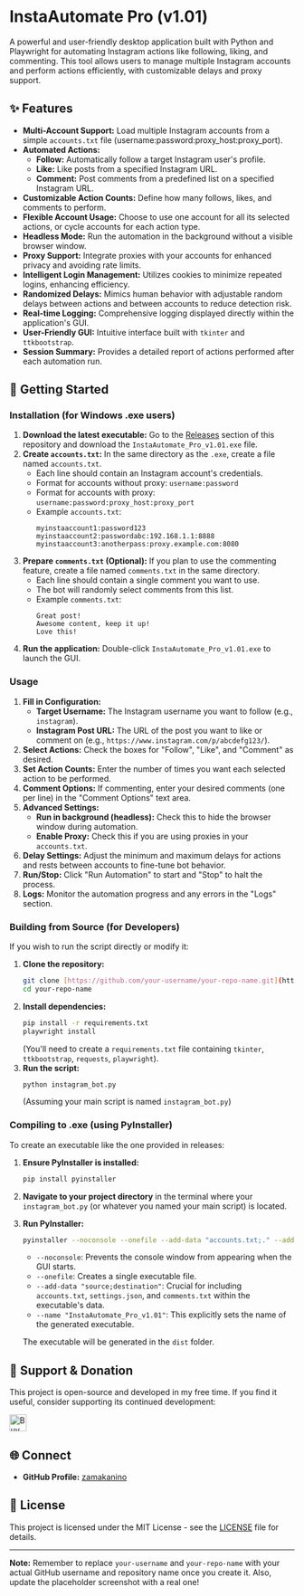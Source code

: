 # InstaAutomate Pro (v1.01)

A powerful and user-friendly desktop application built with Python and Playwright for automating Instagram actions like following, liking, and commenting. This tool allows users to manage multiple Instagram accounts and perform actions efficiently, with customizable delays and proxy support.

## ✨ Features

* **Multi-Account Support:** Load multiple Instagram accounts from a simple `accounts.txt` file (username:password:proxy_host:proxy_port).
* **Automated Actions:**
    * **Follow:** Automatically follow a target Instagram user's profile.
    * **Like:** Like posts from a specified Instagram URL.
    * **Comment:** Post comments from a predefined list on a specified Instagram URL.
* **Customizable Action Counts:** Define how many follows, likes, and comments to perform.
* **Flexible Account Usage:** Choose to use one account for all its selected actions, or cycle accounts for each action type.
* **Headless Mode:** Run the automation in the background without a visible browser window.
* **Proxy Support:** Integrate proxies with your accounts for enhanced privacy and avoiding rate limits.
* **Intelligent Login Management:** Utilizes cookies to minimize repeated logins, enhancing efficiency.
* **Randomized Delays:** Mimics human behavior with adjustable random delays between actions and between accounts to reduce detection risk.
* **Real-time Logging:** Comprehensive logging displayed directly within the application's GUI.
* **User-Friendly GUI:** Intuitive interface built with `tkinter` and `ttkbootstrap`.
* **Session Summary:** Provides a detailed report of actions performed after each automation run.

## 🚀 Getting Started

### Installation (for Windows .exe users)

1.  **Download the latest executable:**
    Go to the [Releases](https://github.com/zamakanino/InstaAutomate-Pro/releases) section of this repository and download the `InstaAutomate_Pro_v1.01.exe` file.
2.  **Create `accounts.txt`:** In the same directory as the `.exe`, create a file named `accounts.txt`.
    * Each line should contain an Instagram account's credentials.
    * Format for accounts without proxy: `username:password`
    * Format for accounts with proxy: `username:password:proxy_host:proxy_port`
    * Example `accounts.txt`:
        ```
        myinstaaccount1:password123
        myinstaaccount2:passwordabc:192.168.1.1:8888
        myinstaaccount3:anotherpass:proxy.example.com:8080
        ```
3.  **Prepare `comments.txt` (Optional):** If you plan to use the commenting feature, create a file named `comments.txt` in the same directory.
    * Each line should contain a single comment you want to use.
    * The bot will randomly select comments from this list.
    * Example `comments.txt`:
        ```
        Great post!
        Awesome content, keep it up!
        Love this!
        ```
4.  **Run the application:** Double-click `InstaAutomate_Pro_v1.01.exe` to launch the GUI.

### Usage

1.  **Fill in Configuration:**
    * **Target Username:** The Instagram username you want to follow (e.g., `instagram`).
    * **Instagram Post URL:** The URL of the post you want to like or comment on (e.g., `https://www.instagram.com/p/abcdefg123/`).
2.  **Select Actions:** Check the boxes for "Follow", "Like", and "Comment" as desired.
3.  **Set Action Counts:** Enter the number of times you want each selected action to be performed.
4.  **Comment Options:** If commenting, enter your desired comments (one per line) in the "Comment Options" text area.
5.  **Advanced Settings:**
    * **Run in background (headless):** Check this to hide the browser window during automation.
    * **Enable Proxy:** Check this if you are using proxies in your `accounts.txt`.
6.  **Delay Settings:** Adjust the minimum and maximum delays for actions and rests between accounts to fine-tune bot behavior.
7.  **Run/Stop:** Click "Run Automation" to start and "Stop" to halt the process.
8.  **Logs:** Monitor the automation progress and any errors in the "Logs" section.

### Building from Source (for Developers)

If you wish to run the script directly or modify it:

1.  **Clone the repository:**
    ```bash
    git clone [https://github.com/your-username/your-repo-name.git](https://github.com/your-username/your-repo-name.git)
    cd your-repo-name
    ```
2.  **Install dependencies:**
    ```bash
    pip install -r requirements.txt
    playwright install
    ```
    (You'll need to create a `requirements.txt` file containing `tkinter`, `ttkbootstrap`, `requests`, `playwright`).
3.  **Run the script:**
    ```bash
    python instagram_bot.py
    ```
    (Assuming your main script is named `instagram_bot.py`)

### Compiling to .exe (using PyInstaller)

To create an executable like the one provided in releases:

1.  **Ensure PyInstaller is installed:**
    ```bash
    pip install pyinstaller
    ```
2.  **Navigate to your project directory** in the terminal where your `instagram_bot.py` (or whatever you named your main script) is located.
3.  **Run PyInstaller:**
    ```bash
    pyinstaller --noconsole --onefile --add-data "accounts.txt;." --add-data "settings.json;." --add-data "comments.txt;." instagram_bot.py --name "InstaAutomate_Pro_v1.01"
    ```
    * `--noconsole`: Prevents the console window from appearing when the GUI starts.
    * `--onefile`: Creates a single executable file.
    * `--add-data "source;destination"`: Crucial for including `accounts.txt`, `settings.json`, and `comments.txt` within the executable's data.
    * `--name "InstaAutomate_Pro_v1.01"`: This explicitly sets the name of the generated executable.

    The executable will be generated in the `dist` folder.

## 🤝 Support & Donation

This project is open-source and developed in my free time. If you find it useful, consider supporting its continued development:

<a href="https://ko-fi.com/zamakanino" target="_blank">
    <img src="https://ko-fi.com/img/githubbutton_sm.svg" alt="Buy Me A Coffee" height="30">
</a>

## 🌐 Connect

* **GitHub Profile:** [zamakanino](https://github.com/zamakanino)

## 📄 License

This project is licensed under the MIT License - see the [LICENSE](LICENSE) file for details.

---

**Note:** Remember to replace `your-username` and `your-repo-name` with your actual GitHub username and repository name once you create it. Also, update the placeholder screenshot with a real one!
